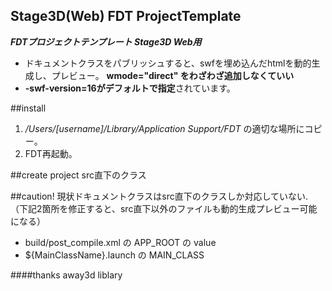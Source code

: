 ## Stage3D(Web) FDT ProjectTemplate

***FDTプロジェクトテンプレート Stage3D Web用***

+ ドキュメントクラスをパブリッシュすると、swfを埋め込んだhtmlを動的生成し、プレビュー。
**wmode="direct" をわざわざ追加しなくていい**
+ **-swf-version=16がデフォルトで指定**されています。

##install

1. */Users/[username]/Library/Application Support/FDT* の適切な場所にコピー。
1. FDT再起動。



##create project
src直下のクラス


##caution!
現状ドキュメントクラスはsrc直下のクラスしか対応していない.
（下記2箇所を修正すると、src直下以外のファイルも動的生成プレビュー可能になる）

+ build/post_compile.xml の APP_ROOT の value
+ ${MainClassName}.launch の MAIN_CLASS


####thanks
away3d liblary